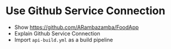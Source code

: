 # Use Github Service Connection

- Show https://github.com/ARambazamba/FoodApp
- Explain Github Service Connection
- Import `api-build.yml` as a build pipeline
